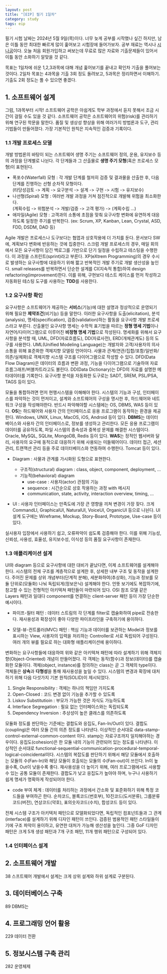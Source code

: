 ```yaml
---
layout: post
title: "[EIP] 필기 1일차"
category: study
tags: eip
---
```


필기 시험 날짜는 2024년 5월 9일(목)이다.
너무 늦게 공부를 시작했나 싶긴 하지만, 남은 이틀 동안 최대한 빠르게 많이 훑어보고 시험장에 들어가보자.
공부 재료는 역시나 [시나공]이다. 오늘 처음 회원가입하고 써보는데 무료로 많은 자료와 기출문제들이 있어서 이틀 동안 소화하기 알맞을 것 같다.

목표는 1일차에 쉬운 1,2,3과목에 대해 개념 훑어보기를 끝내고 확인차 기출을 풀어보는 것이다.
2일차 목표는 4과목을 기출 3회 정도 돌려보고, 5과목은 정리하면서 이해하기. 기출도 2회 정도는 풀 수 있으면 좋겠다.

## 1. 소프트웨어 설계
그럼, 1과목부터 시작!
소프트웨어 공학은 아쉽게도 학부 과정에서 듣지 못해서 조금 시간이 걸릴 수도 있을 것 같다. 
소프트웨어 공학은 소프트웨어의 위험(risk)를 관리하기 위해 연구된 학문을 말한다.
품질 및 생상성 향상을 위해 여러가지 방법론과 도구, 관리 기법들이 만들어졌다.
가장 기본적인 원칙은 지속적인 검증과 기록이다.
<!--more-->
### 1.1 개발 프로세스 모델
개발 방법론의 바탕이 되는 스프트웨어 생명 주기는 소프트웨어 정의, 운용, 유지보수 등의 과정을 단계별로 나뉜다. 각 단계들과 그 산출물로 **생명 주기 모형**(혹은 프로세스 모형)이 표현된다. 
* 폭포수(Waterfall) 모형 : 각 개발 단계를 철저히 검증 및 결과물을 산출한 후, 다음 단계를 진행하는 선형 순차적 모형이다. <br>
(타당성검토 -> 계획 -> 요구분석 -> 설계 -> 구현 -> 시험 -> 유지보수)
* 나선형(Spiral) 모형 : 여러번 개발 과정을 거쳐 점진적으로 개발해 위험을 최소화한다.<br>
(계획수립 -> 위험분석 -> 개발/검증 -> 고객 평가) -> (계획수립 ...)
* 애자일(Agile) 모형 : 고객과의 소통에 초점을 맞춰 요구사항 변화에 유연하게 대응하도록 일정한 주기를 반복한다.
(ex: Scrum, XP, Kanban, Lean, Crystal, ASD, FDD, DSDM, DAD 등)

Agile 개발은 프로세스나 도구보다는 협엽과 상호작용에 더 가치를 둔다. 문서보다 SW에, 계획보다 변화에 반응하는 것에 집중한다.
스크럼 개발 프로세스의 경우, 매일 회의에서 모든 요구사항이 담긴 백로그를 기반으로 단기 일정을 수립하고 테스팅을 수행한다. 이 과정을 스프린트(sprint)라고 부른다.
XP(eXtrem Programming)의 경우 수시로 발생하는 요구사항에 대응하기 위해 짧고 반복적인 개발 주기로 개발 생산성을 높인다. small releases를 반복하면서 단순한 설계를 CI(지속적 통합)하여 design refactoring(improvement)한다. 이를 위해, 구현보다 테스트 케이스를 먼저 작성하고 자동화된 테스팅 도구를 사용하는 **TDD**를 사용한다.

### 1.2 요구사항 확인
요구사항은 소프트웨어가 제공하는 **서비스**(기능)에 대한 설명과 정상적으로 운영되기 위해 필요한 **제약조건**(비기능) 등을 말한다.
이러한 요구사항을 도출(elicitation), 분석(analysis), 명세(specification), 검증(validation)하는 활동을 요구사항 개발 프로세스라고 부른다.
산출물인 요구사항 명세는 수학적 표기법을 따르는 **정형 명세 기법**이나 자연어/다이어그램으로 이루어진 **비정형 명세 기법**으로 작성된다.
명세화를 위해서 요구사항을 분석할 때, UML, DFD(자료흐름도), DD(자료사전), ERD(개체관계도) 등의 도구를 사용한다.
UML(Unified Modeling Language)는 개발자와 고객/사용자의 의사소통을 위해 표준화한 객체지향 모델링 언어이다. 사물과 관계(연관/집합/포함/일반화/의존/실체화)로 객체지향 시스템 구조를 다이어그램으로 작성할 수 있다.
DFD(Data Flow Diagram)은 데이터의 흐름과 변환 과정, 기능을 다이어그램으로 기술하여 자료흐름그래프/버블차트라고도 불린다.
DD(Data Dictionary)는 DFD의 자료를 설명한 메타데이터를 기록한다.
요구사항 분석을 자동화한 도구로는 SADT, SREM, PSL/PSA, TAGS 등이 있다.

모듈을 통합하려면 먼저 현행시스템을 이해해야 한다. 시스템의 기능과 구성, 인터페이스를 파악하는 것이 먼저이고, 설계와 소프트웨어의 구성을 명시한 후, 하드웨어와 네트워크 구성을 작성해야한다.
반드시 파악해야할 시스템에는 OS, DBMS, WAS 등이 있다.
**OS**는 하드웨어와 사용자 간의 인터페이스로 응용 프로그램이 동작하는 환경을 제공한다. Windows, UNIX, Linux, MacOS, iOS, Android 등이 있다.
**DBMS**는 데이터베이스와 사용자 간의 인터페이스로, 정보를 생성하고 관리한다. 모든 응용 프로그램이 데이터를 공유하도록, 파일 시스템의 종속성과 중복성 문제를 해결한 시스템이다. Oracle, MySQL, SQLite, MongoDB, Redis 등이 있다.
**WAS**는 정적인 웹서버와 달리, 사용자의 요구에 동적으로 대응하기 위해 사용되는 미들웨어이다. 데이터 접근, 세션 관리, 트랜잭션 관리 등을 주로 데이터베이스와 연동하여 수행한다. Tomcat 등이 있다.

* Diagram : 사물과 관계를 가시화된 도형으로 표현한다.
    - 구조적(structural) diagram : class, object, component, deployment, ...
    - 기능적(behavioral) diagram
        - use-case : 사용자(actor) 관점의 기능
        - sequence : 시간순으로 상호 작용하는 과정 with 메시지
        - communication, state, activity, interaction overview, timing, ...

* UI : 사용자 인터페이스는 만족도에 가장 큰 영향을 끼쳐 변경이 가장 잦다.
크게 CommandLI, GraphicalUI, NaturalUI, VoiceUI, OrganicUI 등으로 나뉜다.
UI 설계 도구에는 Wireframe, Mockup, Story-Board, Prototype, Use-case 등이 있다.

실사용자 입장에서 사용하기 쉽고, 오류파악이 쉽도록 검증해야 한다. 이를 위해 기능성, 신뢰성, 사용성, 효율성, 유지보수성, 이식성 등의 품질 요구사항이 존재한다.

### 1.3 애플리케이션 설계
UI와 diagram 등으로 요구사항에 대한 대비가 끝났다면, 이제 소프트웨어를 설계해야 한다.
시스템의 전체 구조를 계층적으로 설계한 후, 상세한 내부 구조 및 동작을 설계한다.
주어진 문제를 상위 개념부터(단계적 분해), 세분화하여(추상화), 기능과 정보를 모듈 단위로(모듈화) 나눠 독립되게(정보은닉) 설계해야 한다.
언뜻 보기에도 복잡하기에, 참고할 수 있는 전형적인 아키텍쳐 패턴들이 마련되어 있다. OSI 참조 모델 같은 Layers 패턴과 일대다 component를 연결하는 client-server 패턴 등이 가장 단순한 예시이다.

* 파이프-필터 패턴 : 
데이터 스트림의 각 단계를 filter로 캡슐화하여 pipe로 전송한다.
재사용성과 확장성이 좋아 다양한 파이프라인을 구축하기에 용이하다.

* 모델-뷰-컨트롤러(MVC) 패턴 : 
핵심 기능과 데이터를 보관하는 Model과 정보를 표시하는 View, 사용자의 입력을 처리하는 Controller로 서로 독립되어 구성된다.
여러 개의 뷰를 필요로 하는 대화형 애플리케이션에 용이하다.

변화하는 요구사항들에 대응하여 위와 같은 아키텍쳐 패턴에 따라 설계하기 위해 객체지향(Object-Oriented) 개념이 만들어졌다.
각 객체는 동작(함수)과 정보(데이터)를 캡슐화한 모듈이다. 객체(object, instance)를 정의하는 class는 곧 그 객체의 type이다. 객체들은 **상속**과 **다형성**을 통해 재사용성을 높일 수 있다.
시스템의 변경과 확장에 대처하기 위해 다음 다섯가지 기본 원칙(SOLID)이 제시되었다.
1) Single Responsibility : 객체는 하나의 책임만 가지도록
2) Open-Closed : 코드 변경 없이 기능을 추가할 수 있도록
3) Liskov Substitutioin : 부모가 가능한 것은 자식도 가능하도록
4) Interface Segregation : 필요 없는 인터페이스와는 독립되도록
5) Dependency Inversion : 추상성이 높은 클래스를 의존하도록

모듈화 정도를 판단하는 기준에는 결합도와 응집도, Fan-In/Out이 있다.
결합도(coupling)은 여러 모듈 간의 의존 정도를 나타낸다. 이상적인 순서대로 data-stamp-control-external-common-content 이다. stamp는 자료구조까지 일치해야하는 경우이다.
응집도(cohesion)은 한 모듈 내의 기능이 관련되어 있는 정도를 나타낸다. 이상적인 순서대로 functional-sequential-communication-procedural-temporal-logical-coincidental이다.
시스템의 복잡도를 판단하기 위해서 해당 모듈에서 호출하는 모듈의 수(Fan-In)와 해당 모듈이 호출되는 모듈의 수(Fan-out)이 쓰인다. In이 높을수록, Out이 낮을수록 좋다.
재사용성을 더 높이기 위해, 여러 프로그램에서도 사용할 수 있는 공통 모듈이 존재한다.
결합도가 낮고 응집도가 높아야 하며, 누구나 사용하기 쉽게 명세가 명확하게 작성되어야 한다.

* code 부여 체계 : 
데이터를 처리하는 과정에서 간소화 및 표준화하기 위해 특정 코드들을 부여하곤 한다. 순차코드, 블록코드(번호부), 10진코드(도서분류), 그룹분류코드(버전), 연상코드(약호), 표의숫자코드(수치), 합성코드 등이 있다.

전체 시스템 구조가 아키텍처 패턴으로 모델화되었다면, 독립적인 컴포넌트들과 그 관계(interface)를 설계하기 위해 디자인 패턴이 쓰인다.
검증된 범용적인 패턴 스타일들이기에 구조 파악이 용이하고, 유연한 대처가 가능해 생산성을 높인다.
그중 GoF 디자인 패턴은 크게 5개 생성 패턴과 7개 구조 패턴, 11개 행위 패턴으로 구성되어 있다.



### 1.4 인터페이스 설계


## 2. 소프트웨어 개발
38 스프트웨어 개발에서 설계는 크게 상위 설계와 하위 설계로 구분된다.


## 3. 데이터베이스 구축
89 DBMS는


## 4. 프로그래밍 언어 활용
229 데이터 전환

## 5. 정보시스템 구축 관리
282 운영체제 


<!-- Links -->
[시나공]: https://www.sinagong.co.kr/pds